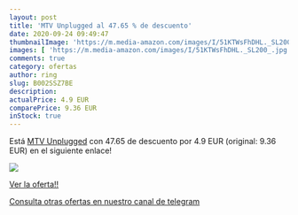 ```yaml
---
layout: post
title: 'MTV Unplugged al 47.65 % de descuento'
date: 2020-09-24 09:49:47
thumbnailImage: 'https://m.media-amazon.com/images/I/51KTWsFhDHL._SL200_.jpg'
images: [ 'https://m.media-amazon.com/images/I/51KTWsFhDHL._SL200_.jpg' ]
comments: true
category: ofertas
author: ring
slug: B002SSZ7BE
description:
actualPrice: 4.9 EUR
comparePrice: 9.36 EUR
inStock: true
---
```


Está [MTV Unplugged](https://www.amazon.com/dp/B002SSZ7BE/?tag=redken08-20) con 47.65 de descuento por 4.9 EUR (original: 9.36 EUR) en el siguiente enlace!

[![](https://m.media-amazon.com/images/I/51KTWsFhDHL._SL200_.jpg)](https://www.amazon.com/dp/B002SSZ7BE/?tag=redken08-20)

[Ver la oferta!!](https://www.amazon.com/dp/B002SSZ7BE/?tag=redken08-20)

[Consulta otras ofertas en nuestro canal de telegram](https://t.me/s/ofertas25)
